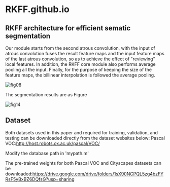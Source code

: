 # RKFF.github.io
## RKFF architecture for efficient sematic segmentation 
Our module starts from the second atrous convolution, with the input of atrous convolution fuses the result feature maps and the input feature maps of the last atrous convolution, so as to achieve the effect of "reviewing" local features. In addition, the RKFF core module also performs average pooling all the input. Finally, for the purpose of keeping the size of the feature maps, the billinear interpolation is followed the average pooling.

![fig08](https://user-images.githubusercontent.com/107088415/221349920-ac18e353-053b-4de1-90ec-4d1e197d68c2.jpg)

The segmentation results are as Figure

![fig14](https://user-images.githubusercontent.com/107088415/221349928-533c1eee-8516-4b9f-860b-79e93ab3ef21.jpg)

## Dataset
Both datasets used in this paper and required for training, validation, and testing can be downloaded directly from the dataset websites below:
Pascal VOC:http://host.robots.ox.ac.uk/pascal/VOC/

Modify the database path in 'mypath.m'

The pre-trained weights for both Pascal VOC and Cityscapes datasets can be downloaded:https://drive.google.com/drive/folders/1sX90NCPQL5zg4bzFYRsF5yBxBZ6DQfsG?usp=sharing
